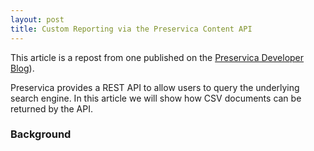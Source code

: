 ```yaml
---
layout: post
title: Custom Reporting via the Preservica Content API
---
```


This article is a repost from one published on the  [Preservica Developer Blog](https://developers.preservica.com/blog/custom-reporting-via-the-preservica-content-api)).

Preservica provides a REST API to allow users to query the underlying search engine. In this article we will show how CSV documents can be returned by the API.



### Background
